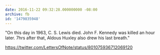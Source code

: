 ```yaml
---
date: 2016-11-22 09:32:28.000000000 -08:00
archive: fb
id: '1479835948'
---
```


"On this day in 1963, C. S. Lewis died. John F. Kennedy was killed an hour later. 7hrs after that, Aldous Huxley also drew his last breath."

https://twitter.com/LettersOfNote/status/801075936712069120
